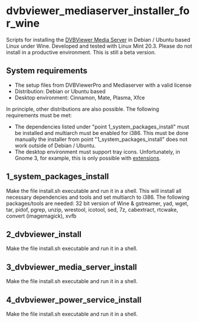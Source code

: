 dvbviewer_mediaserver_installer_for_wine
========================================
Scripts for installing the [DVBViewer Media Server](https://dvbviewer.com/) in Debian / Ubuntu based Linux under Wine.
Developed and tested with Linux Mint 20.3.
Please do not install in a productive environment. This is still a beta version.

System requirements
-------------------
- The setup files from DVBViewerPro and Mediaserver with a valid license
- Distribution: Debian or Ubuntu based
- Desktop environment: Cinnamon, Mate, Plasma, Xfce

In principle, other distributions are also possible. The following requirements must be met:
- The dependencies listed under "point 1_system_packages_install" must be installed and multiarch must be enabled for i386. This must be done manually the installer from point "1_system_packages_install" does not work outside of Debian / Ubuntu.
- The desktop environment must support tray icons. Unfortunately, in Gnome 3, for example, this is only possible with [extensions](https://github.com/phocean/TopIcons-plus).


1_system_packages_install
-------------------------
Make the file install.sh executable and run it in a shell. This will install all necessary dependencies and tools and set multiarch to i386.
The following packages/tools are needed:
32 bit version of Wine & gstreamer, yad, wget, tar, pidof, pgrep, unzip, wrestool, icotool, sed, 7z, cabextract, rtcwake, convert (imagemagick), xvfb

2_dvbviewer_install
-------------------
Make the file install.sh executable and run it in a shell.

3_dvbviewer_media_server_install
--------------------------------
Make the file install.sh executable and run it in a shell.

4_dvbviewer_power_service_install
---------------------------------
Make the file install.sh executable and run it in a shell.

